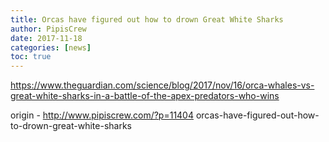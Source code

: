 ```yaml
---
title: Orcas have figured out how to drown Great White Sharks
author: PipisCrew
date: 2017-11-18
categories: [news]
toc: true
---
```


https://www.theguardian.com/science/blog/2017/nov/16/orca-whales-vs-great-white-sharks-in-a-battle-of-the-apex-predators-who-wins

origin - http://www.pipiscrew.com/?p=11404 orcas-have-figured-out-how-to-drown-great-white-sharks